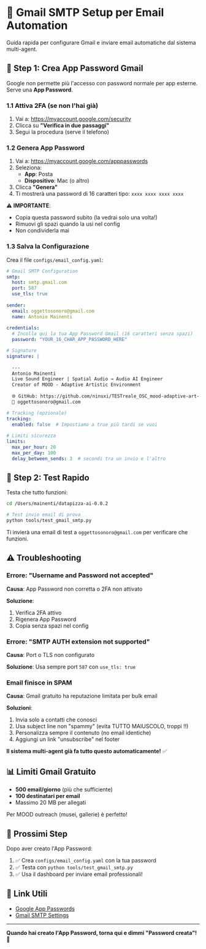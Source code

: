 # 📧 Gmail SMTP Setup per Email Automation

Guida rapida per configurare Gmail e inviare email automatiche dal sistema multi-agent.

## 🔐 Step 1: Crea App Password Gmail

Google non permette più l'accesso con password normale per app esterne. Serve una **App Password**.

### 1.1 Attiva 2FA (se non l'hai già)

1. Vai a: https://myaccount.google.com/security
2. Clicca su **"Verifica in due passaggi"** 
3. Segui la procedura (serve il telefono)

### 1.2 Genera App Password

1. Vai a: https://myaccount.google.com/apppasswords
2. Seleziona:
   - **App**: Posta
   - **Dispositivo**: Mac (o altro)
3. Clicca **"Genera"**
4. Ti mostrerà una password di 16 caratteri tipo: `xxxx xxxx xxxx xxxx`

⚠️ **IMPORTANTE**: 
- Copia questa password subito (la vedrai solo una volta!)
- Rimuovi gli spazi quando la usi nel config
- Non condividerla mai

### 1.3 Salva la Configurazione

Crea il file `configs/email_config.yaml`:

```yaml
# Gmail SMTP Configuration
smtp:
  host: smtp.gmail.com
  port: 587
  use_tls: true
  
sender:
  email: oggettosonoro@gmail.com
  name: Antonio Mainenti
  
credentials:
  # Incolla qui la tua App Password Gmail (16 caratteri senza spazi)
  password: "YOUR_16_CHAR_APP_PASSWORD_HERE"

# Signature
signature: |
  
  ---
  Antonio Mainenti
  Live Sound Engineer | Spatial Audio → Audio AI Engineer
  Creator of MOOD - Adaptive Artistic Environment
  
  🌐 GitHub: https://github.com/ninuxi/TESTreale_OSC_mood-adaptive-art-system
  📧 oggettosonoro@gmail.com

# Tracking (opzionale)
tracking:
  enabled: false  # Impostiamo a true più tardi se vuoi
  
# Limiti sicurezza
limits:
  max_per_hour: 20
  max_per_day: 100
  delay_between_sends: 3  # secondi tra un invio e l'altro
```

## 🧪 Step 2: Test Rapido

Testa che tutto funzioni:

```bash
cd /Users/mainenti/datapizza-ai-0.0.2

# Test invio email di prova
python tools/test_gmail_smtp.py
```

Ti invierà una email di test a `oggettosonoro@gmail.com` per verificare che funzioni.

## ⚠️ Troubleshooting

### Errore: "Username and Password not accepted"

**Causa**: App Password non corretta o 2FA non attivato

**Soluzione**:
1. Verifica 2FA attivo
2. Rigenera App Password
3. Copia senza spazi nel config

### Errore: "SMTP AUTH extension not supported"

**Causa**: Port o TLS non configurato

**Soluzione**: Usa sempre port `587` con `use_tls: true`

### Email finisce in SPAM

**Causa**: Gmail gratuito ha reputazione limitata per bulk email

**Soluzioni**:
1. Invia solo a contatti che conosci
2. Usa subject line non "spammy" (evita TUTTO MAIUSCOLO, troppi !!)
3. Personalizza sempre il contenuto (no email identiche)
4. Aggiungi un link "unsubscribe" nel footer

**Il sistema multi-agent già fa tutto questo automaticamente!** ✅

## 📊 Limiti Gmail Gratuito

- **500 email/giorno** (più che sufficiente)
- **100 destinatari per email**
- Massimo 20 MB per allegati

Per MOOD outreach (musei, gallerie) è perfetto!

## 🎯 Prossimi Step

Dopo aver creato l'App Password:

1. ✅ Crea `configs/email_config.yaml` con la tua password
2. ✅ Testa con `python tools/test_gmail_smtp.py`
3. ✅ Usa il dashboard per inviare email professionali!

## 🔗 Link Utili

- [Google App Passwords](https://myaccount.google.com/apppasswords)
- [Gmail SMTP Settings](https://support.google.com/mail/answer/7126229)

---

**Quando hai creato l'App Password, torna qui e dimmi "Password creata"!** 🚀
